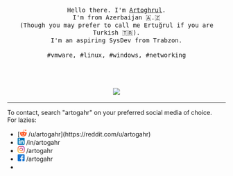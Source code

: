 <p align="center">
  <br>
  <br>
  <br>
  <samp>Hello there. I'm <a href="linkedin.com/in/artogahr">Artoghrul</a>.<br>I'm from Azerbaijan 🇦.🇿<br>(Though you may prefer to call me Ertuğrul if you are Turkish 🇹🇷).<br> I'm an aspiring SysDev from Trabzon.<br><br>#vmware, #linux, #windows, #networking</samp>
  <br>
  <br>
  <br>
  <br>
  <br>
  <img src="https://media1.tenor.com/images/4e179b80071a7b76f3dc467e2fa5038d/tenor.gif?itemid=7542463"/>
</p>

------------

To contact, search "artogahr" on your preferred social media of choice.
<br>For lazies: 
<ul>
<li>	[<img title="Reddit" src="https://raw.githubusercontent.com/artogahr/artogahr/master/assets/reddit1.png" width="16" height="16" /> /u/artogahr](https://reddit.com/u/artogahr)
<li>	<img title="Linkedin" src="https://raw.githubusercontent.com/artogahr/artogahr/master/assets/linkedin.png" width="16" height="16" /> /in/artogahr
<li>	<img title="Instagram" src="https://raw.githubusercontent.com/artogahr/artogahr/master/assets/instagram.png" width="16" height="16" /> /artogahr
<li>	<img title="Facebook" src="https://raw.githubusercontent.com/artogahr/artogahr/master/assets/facebook.png" width="16" height="16" /> /artogahr
<li>	<img title="" src="https://raw.githubusercontent.com/artogahr/artogahr/master/assets/.png" width="16" height="16" /> 
</ul>